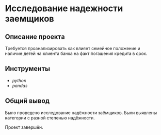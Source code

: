 # Исследование надежности заемщиков

## Описание проекта

Требуется проанализировать как влияет семейное положение и наличие детей на клиента банка на факт погашения кредита в срок.

## Инструменты

- *python*
- *pandas*

## Общий вывод

Было проведено исследование надёжности заёмщиков. Были выявлены категории с разной степенью надёжности.

Проект завершён.
